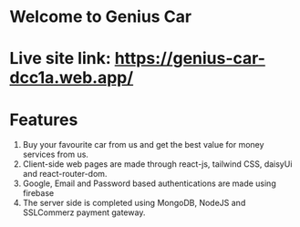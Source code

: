 # Welcome to Genius Car
# Live site link: https://genius-car-dcc1a.web.app/
# Features

1. Buy your favourite car from us and get the best value for money services from us.
2. Client-side web pages are made through react-js, tailwind CSS, daisyUi and react-router-dom.
3. Google, Email and Password based authentications are made using firebase
4. The server side is completed using MongoDB, NodeJS and SSLCommerz payment gateway.
